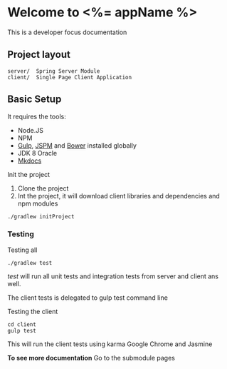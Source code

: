 # Welcome to <%= appName %>

This is a developer focus documentation

## Project layout

    server/  Spring Server Module
    client/  Single Page Client Application

## Basic Setup

It requires the tools:

* Node.JS
* NPM
* [Gulp](http://gulpjs.com), [JSPM](http://jspm.io) and [Bower](http://bower.io) installed globally
* JDK 8 Oracle
* [Mkdocs](http://www.mkdocs.org)

Init the project

1. Clone the project
2. Int the project, it will download client libraries and dependencies and npm modules

```
./gradlew initProject
```

### Testing

Testing all

    ./gradlew test

*test* will run all unit tests and integration tests from server and client ans well.

The client tests is delegated to gulp test command line

Testing the client

    cd client
    gulp test

This will run the client tests using karma Google Chrome and Jasmine

<div class="alert alert-success" role="alert"> <strong>To see more documentation</strong> Go to the submodule pages</div>

